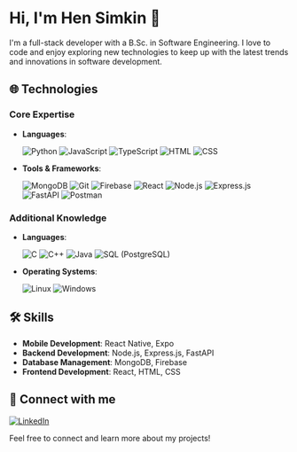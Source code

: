 # Hi, I'm Hen Simkin 👋

I'm a full-stack developer with a B.Sc. in Software Engineering. I love to code and enjoy exploring new technologies to keep up with the latest trends and innovations in software development.

## 🌐 Technologies

### Core Expertise
- **Languages**:
  
  ![Python](https://skillicons.dev/icons?i=python) ![JavaScript](https://skillicons.dev/icons?i=javascript) ![TypeScript](https://skillicons.dev/icons?i=typescript) ![HTML](https://skillicons.dev/icons?i=html) ![CSS](https://skillicons.dev/icons?i=css)

- **Tools & Frameworks**:
  
  ![MongoDB](https://skillicons.dev/icons?i=mongodb) ![Git](https://skillicons.dev/icons?i=git) ![Firebase](https://skillicons.dev/icons?i=firebase) ![React](https://skillicons.dev/icons?i=react) ![Node.js](https://skillicons.dev/icons?i=nodejs) ![Express.js](https://skillicons.dev/icons?i=express) ![FastAPI](https://skillicons.dev/icons?i=fastapi) ![Postman](https://skillicons.dev/icons?i=postman)

### Additional Knowledge
- **Languages**:
  
  ![C](https://skillicons.dev/icons?i=c) ![C++](https://skillicons.dev/icons?i=cpp) ![Java](https://skillicons.dev/icons?i=java) ![SQL (PostgreSQL)](https://skillicons.dev/icons?i=postgres)

- **Operating Systems**:
  
  ![Linux](https://skillicons.dev/icons?i=linux) ![Windows](https://skillicons.dev/icons?i=windows)

## 🛠 Skills
- **Mobile Development**: React Native, Expo
- **Backend Development**: Node.js, Express.js, FastAPI
- **Database Management**: MongoDB, Firebase
- **Frontend Development**: React, HTML, CSS

## 🤝 Connect with me
[![LinkedIn](https://skillicons.dev/icons?i=linkedin)](https://www.linkedin.com/in/hen-simkin-software-engineering/)

Feel free to connect and learn more about my projects!
